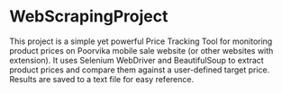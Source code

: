 # WebScrapingProject
This project is a simple yet powerful Price Tracking Tool for monitoring product prices on Poorvika mobile sale website (or other websites with extension). It uses Selenium WebDriver and BeautifulSoup to extract product prices and compare them against a user-defined target price. Results are saved to a text file for easy reference.
